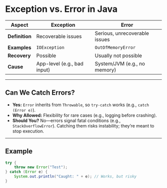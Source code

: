 # Exception vs. Error in Java

| **Aspect**      | **Exception**                  | **Error**                      |
|-----------------|--------------------------------|--------------------------------|
| **Definition**  | Recoverable issues            | Serious, unrecoverable issues |
| **Examples**    | `IOException`                 | `OutOfMemoryError`            |
| **Recovery**    | Possible                      | Usually not possible          |
| **Cause**       | App-level (e.g., bad input)   | System/JVM (e.g., no memory)  |

---

## Can We Catch Errors?
- **Yes:** `Error` inherits from `Throwable`, so `try-catch` works (e.g., `catch (Error e)`).
- **Why Allowed:** Flexibility for rare cases (e.g., logging before crashing).
- **Should You?** No—errors signal fatal conditions (e.g., `StackOverflowError`). Catching them risks instability; they’re meant to stop execution.

---

## Example
```java
try {
    throw new Error("Test");
} catch (Error e) {
    System.out.println("Caught: " + e); // Works, but risky
}
```